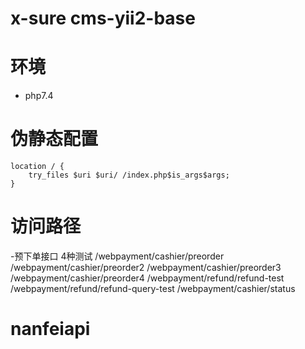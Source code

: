 # x-sure cms-yii2-base

# 环境
* php7.4

# 伪静态配置
```
location / {
    try_files $uri $uri/ /index.php$is_args$args;
}
```

# 访问路径
-预下单接口  4种测试
/webpayment/cashier/preorder
/webpayment/cashier/preorder2
/webpayment/cashier/preorder3
/webpayment/cashier/preorder4
/webpayment/refund/refund-test
/webpayment/refund/refund-query-test
/webpayment/cashier/status
# nanfeiapi


